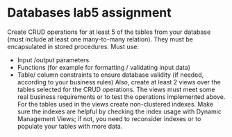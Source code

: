 # Databases lab5 assignment
Create CRUD operations for at least 5 of the tables from your database (must
include at least one many-to-many relation). They must be encapsulated in stored
procedures.
Must use:
 * Input /output parameters
 * Functions (for example for formatting / validating input data)
 * Table/ column constraints to ensure database validity (if needed, according
to your business rules)
Also, create at least 2 views over the tables selected for the CRUD operations. The
views must meet some real business requirements or to test the operations
implemented above.
For the tables used in the views create non-clustered indexes. Make sure the
indexes are helpful by checking the index usage with Dynamic Management Views;
if not, you need to reconsider indexes or to populate your tables with more data.